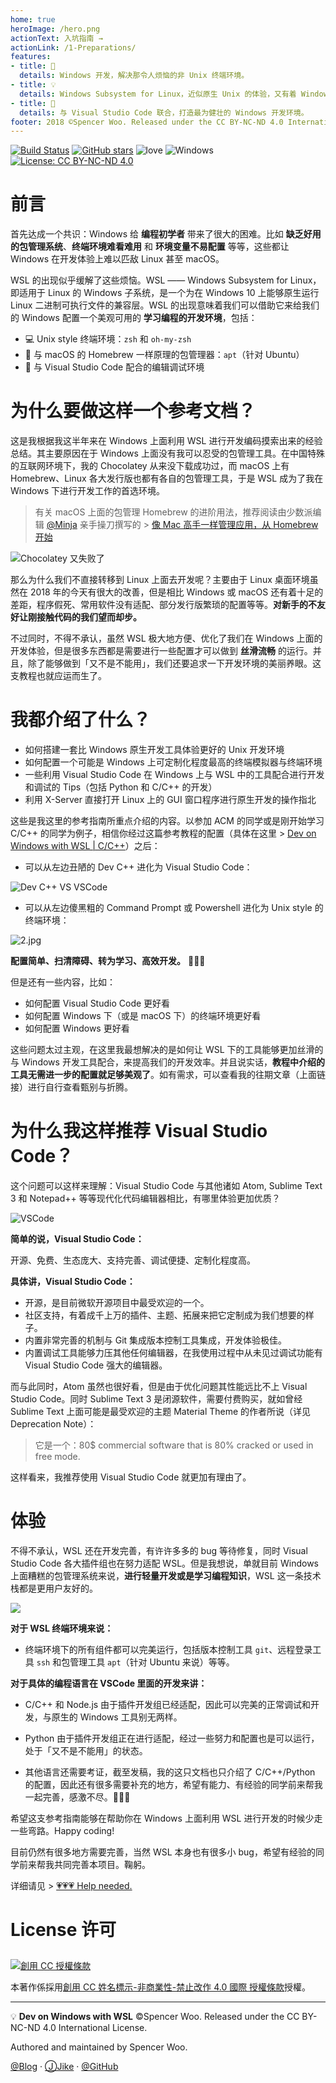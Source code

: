 ```yaml
---
home: true
heroImage: /hero.png
actionText: 入坑指南 →
actionLink: /1-Preparations/
features:
- title: 🍳
  details: Windows 开发，解决那令人烦恼的非 Unix 终端环境。
- title: 💡
  details: Windows Subsystem for Linux，近似原生 Unix 的体验，又有着 Windows 强大的生产力。
- title: 🎉
  details: 与 Visual Studio Code 联合，打造最为健壮的 Windows 开发环境。
footer: 2018 ©Spencer Woo. Released under the CC BY-NC-ND 4.0 International License.
---
```


[![Build Status](https://img.shields.io/travis/spencerwooo/dowww.svg?style=flat-square)](https://travis-ci.org/spencerwooo/dowww)
[![GitHub stars](https://img.shields.io/github/stars/spencerwooo/dowww.svg?style=flat-square&label=⭐%20Stars)](https://github.com/spencerwoo/dowww)
![love](https://img.shields.io/badge/Made%20with-love-ff69b4.svg?style=flat-square)
![Windows](https://img.shields.io/badge/Windows-♥-FFE411.svg?logo=windows&style=flat-square)
[![License: CC BY-NC-ND 4.0](https://img.shields.io/badge/License-CC%20BY--NC--ND%204.0-03A9F4.svg?style=flat-square)](http://creativecommons.org/licenses/by-nc-nd/4.0/)

# 前言

首先达成一个共识：Windows 给 **编程初学者** 带来了很大的困难。比如 **缺乏好用的包管理系统**、**终端环境难看难用** 和 **环境变量不易配置** 等等，这些都让 Windows 在开发体验上难以匹敌 Linux 甚至 macOS。

WSL 的出现似乎缓解了这些烦恼。WSL —— Windows Subsystem for Linux，即适用于 Linux 的 Windows 子系统，是一个为在 Windows 10 上能够原生运行 Linux 二进制可执行文件的兼容层。WSL 的出现意味着我们可以借助它来给我们的 Windows 配置一个美观可用的 **学习编程的开发环境**，包括：

- 💻 Unix style 终端环境：`zsh` 和 `oh-my-zsh`
- 🔨 与 macOS 的 Homebrew 一样原理的包管理器：`apt`（针对 Ubuntu）
- 📰 与 Visual Studio Code 配合的编辑调试环境

# 为什么要做这样一个参考文档？

这是我根据我这半年来在 Windows 上面利用 WSL 进行开发编码摸索出来的经验总结。其主要原因在于 Windows 上面没有我可以忍受的包管理工具。在中国特殊的互联网环境下，我的 Chocolatey 从来没下载成功过，而 macOS 上有 Homebrew、Linux 各大发行版也都有各自的包管理工具，于是 WSL 成为了我在 Windows 下进行开发工作的首选环境。

> 有关 macOS 上面的包管理 Homebrew 的进阶用法，推荐阅读由少数派编辑 [@Minja](https://sspai.com/user/731139) 亲手操刀撰写的 > [像 Mac 高手一样管理应用，从 Homebrew 开始](https://sspai.com/post/42924)

![Chocolatey 又失败了](https://i.loli.net/2018/11/16/5bee9ef1d8a7d.png)

那么为什么我们不直接转移到 Linux 上面去开发呢？主要由于 Linux 桌面环境虽然在 2018 年的今天有很大的改善，但是相比 Windows 或 macOS 还有着十足的差距，程序假死、常用软件没有适配、部分发行版繁琐的配置等等。**对新手的不友好让刚接触代码的我们望而却步。**

不过同时，不得不承认，虽然 WSL 极大地方便、优化了我们在 Windows 上面的开发体验，但是很多东西都是需要进行一些配置才可以做到 **丝滑流畅** 的运行。并且，除了能够做到「又不是不能用」，我们还要追求一下开发环境的美丽养眼。这支教程也就应运而生了。

# 我都介绍了什么？

- 如何搭建一套比 Windows 原生开发工具体验更好的 Unix 开发环境
- 如何配置一个可能是 Windows 上可定制化程度最高的终端模拟器与终端环境
- 一些利用 Visual Studio Code 在 Windows 上与 WSL 中的工具配合进行开发和调试的 Tips（包括 Python 和 C/C++ 的开发）
- 利用 X-Server 直接打开 Linux 上的 GUI 窗口程序进行原生开发的操作指北

这些是我这里的参考指南所重点介绍的内容。以参加 ACM 的同学或是刚开始学习 C/C++ 的同学为例子，相信你经过这篇参考教程的配置（具体在这里 > [Dev on Windows with WSL | C/C++](https://spencerwoo.com/dowww/3-VSCode/3-4-C_Cpp.html)）之后：

- 可以从左边丑陋的 Dev C++ 进化为 Visual Studio Code：

![Dev C++ VS VSCode](https://i.loli.net/2018/11/09/5be546bb273b3.jpg)

- 可以从左边傻黑粗的 Command Prompt 或 Powershell 进化为 Unix style 的终端环境：

![2.jpg](https://i.loli.net/2018/11/09/5be5484eb47f4.jpg)
 
**配置简单、扫清障碍、转为学习、高效开发。** 🎉🎉🎉

但是还有一些内容，比如：

- 如何配置 Visual Studio Code 更好看
- 如何配置 Windows 下（或是 macOS 下）的终端环境更好看
- 如何配置 Windows 更好看

这些问题太过主观，在这里我最想解决的是如何让 WSL 下的工具能够更加丝滑的与 Windows 开发工具配合，来提高我们的开发效率。并且说实话，**教程中介绍的工具无需进一步的配置就足够美观了**。如有需求，可以查看我的往期文章（上面链接）进行自行查看甄别与折腾。

# 为什么我这样推荐 Visual Studio Code？

这个问题可以这样来理解：Visual Studio Code 与其他诸如 Atom, Sublime Text 3 和 Notepad++ 等等现代化代码编辑器相比，有哪里体验更加优质？

![VSCode](https://i.loli.net/2018/11/16/5bee9f02c0ad7.png)

**简单的说，Visual Studio Code：**

开源、免费、生态庞大、支持完善、调试便捷、定制化程度高。

**具体讲，Visual Studio Code：**

- 开源，是目前微软开源项目中最受欢迎的一个。
- 社区支持，有着成千上万的插件、主题、拓展来把它定制成为我们想要的样子。
- 内置非常完善的机制与 Git 集成版本控制工具集成，开发体验极佳。
- 内置调试工具能够力压其他任何编辑器，在我使用过程中从未见过调试功能有 Visual Studio Code 强大的编辑器。

而与此同时，Atom 虽然也很好看，但是由于优化问题其性能远比不上 Visual Studio Code。同时 Sublime Text 3 是闭源软件，需要付费购买，就如曾经 Sublime Text 上面可能是最受欢迎的主题 Material Theme 的作者所说（详见 Deprecation Note）：

> 它是一个：80$ commercial software that is 80% cracked or used in free mode.

这样看来，我推荐使用 Visual Studio Code 就更加有理由了。

# 体验

不得不承认，WSL 还在开发完善，有许许多多的 bug 等待修复，同时 Visual Studio Code 各大插件组也在努力适配 WSL。但是我想说，单就目前 Windows 上面糟糕的包管理系统来说，**进行轻量开发或是学习编程知识**，WSL 这一条技术栈都是更用户友好的。

![](https://i.loli.net/2018/11/16/5bee9f0b3c796.png)

**对于 WSL 终端环境来说：**

- 终端环境下的所有组件都可以完美运行，包括版本控制工具 `git`、远程登录工具 `ssh` 和包管理工具 `apt`（针对 Ubuntu 来说）等等。

**对于具体的编程语言在 VSCode 里面的开发来讲：**

- C/C++ 和 Node.js 由于插件开发组已经适配，因此可以完美的正常调试和开发，与原生的 Windows 工具别无两样。

- Python 由于插件开发组正在进行适配，经过一些努力和配置也是可以运行，处于「又不是不能用」的状态。

- 其他语言还需要考证，截至发稿，我的这只文档也只介绍了 C/C++/Python 的配置，因此还有很多需要补充的地方，希望有能力、有经验的同学前来帮我一起完善，感激不尽。🌹🌹🌹

希望这支参考指南能够在帮助你在 Windows 上面利用 WSL 进行开发的时候少走一些弯路。Happy coding!

目前仍然有很多地方需要完善，当然 WSL 本身也有很多小 bug，希望有经验的同学前来帮我共同完善本项目。鞠躬。

详细请见 > [💗💗💗 Help needed.](/3-VSCode/HelpNeeded.html)

# License 许可

<a rel="license" href="http://creativecommons.org/licenses/by-nc-nd/4.0/"><img alt="創用 CC 授權條款" style="border-width:0; padding-top:10px;" src="https://i.creativecommons.org/l/by-nc-nd/4.0/88x31.png" /></a>

本著作係採用<a rel="license" href="http://creativecommons.org/licenses/by-nc-nd/4.0/">創用 CC 姓名標示-非商業性-禁止改作 4.0 國際 授權條款</a>授權。

---

💡 **Dev on Windows with WSL** ©Spencer Woo. Released under the CC BY-NC-ND 4.0 International License.

Authored and maintained by Spencer Woo.

[@Blog](https://spencerwoo.com/) · [ⒿJike](https://web.okjike.com/user/4DDA0425-FB41-4188-89E4-952CA15E3C5E/post) · [@GitHub](https://github.com/spencerwooo)